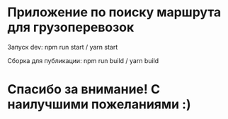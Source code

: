 # Приложение по поиску маршрута для грузоперевозок

Запуск dev:
npm run start / yarn start

Сборка для публикации:
npm run build / yarn build

# Спасибо за внимание! С наилучшими пожеланиями :)
